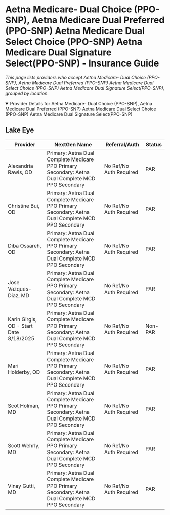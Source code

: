 # Aetna Medicare- Dual Choice (PPO-SNP), Aetna Medicare Dual Preferred (PPO-SNP) Aetna Medicare Dual Select Choice (PPO-SNP) Aetna Medicare Dual Signature Select(PPO-SNP) - Insurance Guide

*This page lists providers who accept Aetna Medicare- Dual Choice (PPO-SNP), Aetna Medicare Dual Preferred (PPO-SNP) Aetna Medicare Dual Select Choice (PPO-SNP) Aetna Medicare Dual Signature Select(PPO-SNP), grouped by location.*

<details open><summary>Provider Details for Aetna Medicare- Dual Choice (PPO-SNP), Aetna Medicare Dual Preferred (PPO-SNP) Aetna Medicare Dual Select Choice (PPO-SNP) Aetna Medicare Dual Signature Select(PPO-SNP)</summary>

## Lake Eye 

| Provider | NextGen Name | Referral/Auth | Status |
|----------|-------------|--------------|--------|
| Alexandria Rawls, OD | Primary: Aetna Dual Complete Medicare PPO Primary                                                   Secondary: Aetna Dual Complete MCD PPO Secondary | No Ref/No Auth Required | PAR |
| Christine Bui, OD | Primary: Aetna Dual Complete Medicare PPO Primary                                                   Secondary: Aetna Dual Complete MCD PPO Secondary | No Ref/No Auth Required | PAR |
| Diba Ossareh, OD | Primary: Aetna Dual Complete Medicare PPO Primary                                                   Secondary: Aetna Dual Complete MCD PPO Secondary | No Ref/No Auth Required | PAR |
| Jose Vazques-Diaz, MD | Primary: Aetna Dual Complete Medicare PPO Primary                                                   Secondary: Aetna Dual Complete MCD PPO Secondary | No Ref/No Auth Required | PAR |
| Karin Girgis, OD - Start Date 8/18/2025 | Primary: Aetna Dual Complete Medicare PPO Primary                                                   Secondary: Aetna Dual Complete MCD PPO Secondary | No Ref/No Auth Required | Non-PAR |
| Mari Holderby, OD | Primary: Aetna Dual Complete Medicare PPO Primary                                                   Secondary: Aetna Dual Complete MCD PPO Secondary | No Ref/No Auth Required | PAR |
| Scot Holman, MD | Primary: Aetna Dual Complete Medicare PPO Primary                                                   Secondary: Aetna Dual Complete MCD PPO Secondary | No Ref/No Auth Required | PAR |
| Scott Wehrly, MD | Primary: Aetna Dual Complete Medicare PPO Primary                                                   Secondary: Aetna Dual Complete MCD PPO Secondary | No Ref/No Auth Required | PAR |
| Vinay Gutti, MD | Primary: Aetna Dual Complete Medicare PPO Primary                                                   Secondary: Aetna Dual Complete MCD PPO Secondary | No Ref/No Auth Required | PAR |

</details>

